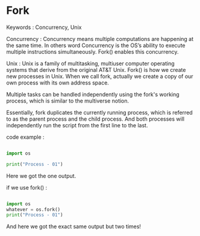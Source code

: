 # Fork

<p> Keywords : Concurrency, Unix </p>

Concurrency : Concurrency means multiple computations are happening at the same time. In others word Concurrency is the OS’s ability to execute multiple instructions simultaneously. Fork() enables this concurrency.

Unix : Unix is a family of multitasking, multiuser computer operating systems that derive from the original AT&T Unix.
Fork() is how we create new processes in Unix. When we call fork, actually we create a copy of our own process with its own address space.

Multiple tasks can be handled independently using the fork's working process, which is similar to the multiverse notion. 

Essentially, fork duplicates the currently running process, which is referred to as the parent process and the child process. And both processes will independently run the script from the first line to the last.


code example : 

```python

import os

print("Process - 01")

```
Here we got the one output.

if we use fork() :

```python

import os 
whatever = os.fork()
print("Process - 01")

```

And here we got the exact same output but two times!